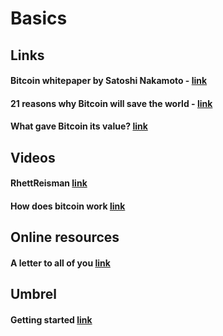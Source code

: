 # Basics

## Links
#### Bitcoin whitepaper by Satoshi Nakamoto - [link](https://shiftcrypto.ch/bitcoin.pdf)

#### 21 reasons why Bitcoin will save the world - [link](https://telegra.ph/21-Reasons-Why-Bitcoin-Will-Save-The-World-09-28)

#### What gave Bitcoin its value? [link](https://fee.org/articles/what-gave-bitcoin-its-value/)

## Videos
#### RhettReisman [link](https://www.youtube.com/c/RhettReisman/videos)
#### How does bitcoin work [link](https://www.youtube.com/watch?v=bBC-nXj3Ng4)


## Online resources
#### A letter to all of you [link](https://dergigi.medium.com/dear-family-dear-friends-6ef7ee7a1a2b)


## Umbrel
#### Getting started [link](https://umbrelinfo.gitlab.io/getting-started.html)
